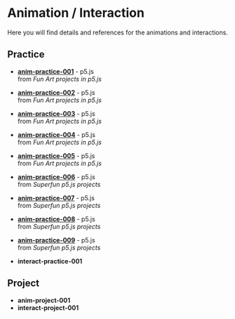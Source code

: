 # Animation / Interaction

Here you will find details and references for the animations and interactions.

## Practice
- [**anim-practice-001**](processing/anim-practice-001.md) - p5.js
  <br> from _Fun Art projects in p5.js_
- [**anim-practice-002**](processing/anim-practice-002.md) - p5.js
  <br> from _Fun Art projects in p5.js_
- [**anim-practice-003**](processing/anim-practice-003.md) - p5.js
  <br> from _Fun Art projects in p5.js_
- [**anim-practice-004**](processing/anim-practice-004.md) - p5.js
  <br> from _Fun Art projects in p5.js_
- [**anim-practice-005**](processing/anim-practice-005.md) - p5.js
  <br> from _Fun Art projects in p5.js_
  
- [**anim-practice-006**](processing/anim-practice-006.md) - p5.js
  <br> from _Superfun p5.js projects_
- [**anim-practice-007**](processing/anim-practice-007.md) - p5.js
  <br> from _Superfun p5.js projects_
- [**anim-practice-008**](processing/anim-practice-008.md) - p5.js
  <br> from _Superfun p5.js projects_
- [**anim-practice-009**](processing/anim-practice-009.md) - p5.js
  <br> from _Superfun p5.js projects_

- **interact-practice-001** 

## Project

- **anim-project-001** 
- **interact-project-001** 